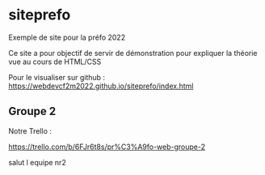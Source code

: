 # siteprefo

Exemple de site pour la préfo 2022

Ce site a pour objectif de servir de démonstration pour expliquer la théorie vue au cours de HTML/CSS

Pour le visualiser sur github : https://webdevcf2m2022.github.io/siteprefo/index.html

## Groupe 2

Notre Trello :

https://trello.com/b/6FJr6t8s/pr%C3%A9fo-web-groupe-2

salut l equipe nr2
